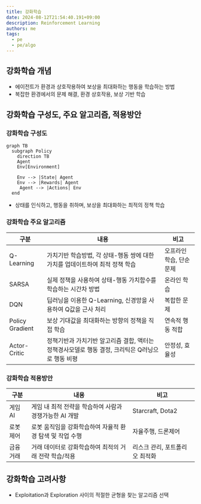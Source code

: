 ```yaml
---
title: 강화학습
date: 2024-08-12T21:54:40.191+09:00
description: Reinforcement Learning
authors: me
tags: 
  - pe
  - pe/algo 
---
```


## 강화학습 개념

- 에이전트가 환경과 상호작용하여 보상을 최대화하는 행동을 학습하는 방법
- 복잡한 환경에서의 문제 해결, 환경 상호작용, 보상 기반 학습

## 강화학습 구성도, 주요 알고리즘, 적용방안

### 강화학습 구성도

```mermaid
graph TB
  subgraph Policy
    direction TB
    Agent
    Env[Environment]

    Env --> |State| Agent
    Env --> |Rewards| Agent
     Agent --> |Actions| Env
  end
```

- 상태를 인식하고, 행동을 취하며, 보상을 최대화하는 최적의 정책 학습

### 강화학습 주요 알고리즘

| 구분 | 내용 | 비고 |
| --- | --- | --- |
| Q-Learning | 가치기반 학습방법, 각 상태-행동 쌍에 대한 가치를 업데이트하여 최적 정책 학습 | 오프라인학습, 단순 문제 |
| SARSA | 실제 정책을 사용하여 상태-행동 가치함수를 학습하는 시간차 방법 | 온라인 학습 |
| DQN | 딥러닝을 이용한 Q-Learning, 신경망을 사용하여 Q값을 근사 처리 | 복합한 문제 |
| Policy Gradient | 보상 기대값을 최대화하는 방향의 정책을 직접 학습 | 연속적 행동 적합 |
| Actor-Critic | 정책기반과 가치기반 알고리즘 결합, 액터는 정책경사모델로 행동 결정, 크리틱은 Q러닝으로 행동 비평 | 안정성, 효율성 |

### 강화학습 적용방안

| 구분 | 내용 | 비고 |
| --- | --- | --- |
| 게임AI | 게임 내 최적 전략을 학습하여 사람과 경쟁가능한 AI 개발 | Starcraft, Dota2 |
| 로봇제어 | 로봇 움직임을 강화학습하여 자율적 환경 탐색 및 작업 수행 | 자율주행, 드론제어 |
| 금융거래 | 거래 데이터로 강화학습하여 최적의 거래 전략 학습/적용 | 리스크 관리, 포트폴리오 최적화 |

## 강화학습 고려사항

- Exploitation과 Exploration 사이의 적절한 균형을 찾는 알고리즘 선택
